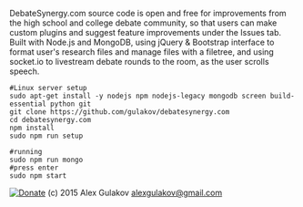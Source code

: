 
DebateSynergy.com source code is open and free for improvements from the high school and college debate community, so that users can make custom plugins and suggest feature improvements under the Issues tab. Built with Node.js and MongoDB, using jQuery & Bootstrap interface to format user's research files and manage files with a filetree, and  using socket.io to livestream debate rounds to the room, as the user scrolls speech.


```
#Linux server setup
sudo apt-get install -y nodejs npm nodejs-legacy mongodb screen build-essential python git 
git clone https://github.com/gulakov/debatesynergy.com
cd debatesynergy.com
npm install
sudo npm run setup

#running
sudo npm run mongo
#press enter
sudo npm start
```


[![Donate](https://www.paypalobjects.com/en_US/i/btn/btn_donate_LG.gif)](https://www.paypal.com/cgi-bin/webscr?cmd=_s-xclick&hosted_button_id=RPK6PTFJ6ZJFC) (c) 2015 Alex Gulakov alexgulakov@gmail.com
